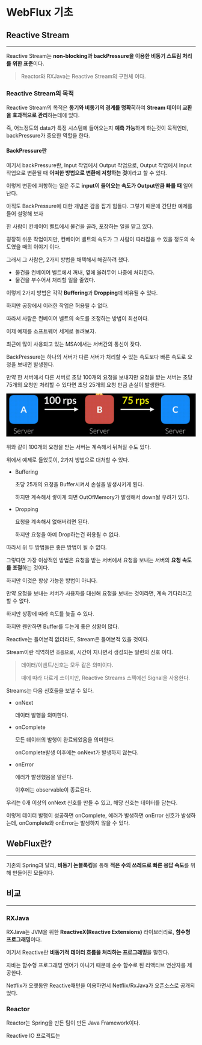 # WebFlux 기초

## Reactive Stream

---

Reactive Stream는 **non-blocking과 backPressure을 이용한 비동기 스트림 처리를 위한 표준**이다.

> Reactor와 RXJava는 Reactive Stream의 구현체 이다.



### Reactive Stream의 목적

Reactive Stream의 목적은 **동기와 비동기의 경계를 명확히**하여 **Stream 데이터 교환을 효과적으로 관리**하는데에 있다.

즉, 어느정도의 data가 특정 시스템에 들어오는지 **예측 가능**하게 하는것이 목적인데, backPressure가 중요한 역할을 한다.



#### BackPressure란

여기서 backPressure란, Input 작업에서 Output 작업으로, Output 작업에서 Input 작업으로 변환될 때 **어떠한 방법으로 변환에 저항하는 것**이라고 할 수 있다.

이렇게 변환에 저항하는 일은 주로 **input이 들어오는 속도가 Output만큼 빠를 때** 일어난다.	



아직도 BackPressure에 대한 개념은 감을 잡기 힘들다. 그렇기 때문에 간단한 예제를 들어 설명해 보자



한 사람이 컨베이어 벨트에서 물건을 골라, 포장하는 일을 맡고 있다.

굉장히 쉬운 작업이지만, 컨베이어 벨트의 속도가 그 사람이 따라잡을 수 있을 정도의 속도였을 때의 이야기 이다.

그래서 그 사람은, 2가지 방법을 채택해서 해결하려 했다.

- 물건을 컨베이어 벨트에서 꺼내, 옆에 올려두어 나중에 처리한다.
- 물건을 부수어서 처리할 일을 줄였다.



이렇게 2가지 방법은 각각 **Buffering**과 **Dropping**에 비유될 수 있다.

하지만 공장에서 이러한 작업은 허용될 수 없다.

따라서 사람은 컨베이어 벨트의 속도를 조정하는 방법이 최선이다.



이제 예제를 소프트웨어 세계로 돌려보자.

최근에 많이 사용되고 있는 MSA에서는 서버간의 통신이 잦다.

BackPressure는 하나의 서버가 다른 서버가 처리할 수 있는 속도보다 빠른 속도로 요청을 보내면 발생한다.



만약 한 서버에서 다른 서버로 초당 100개의 요청을 보내지만 요청을 받는 서버는 초당 75개의 요청만 처리할 수 있다면 초당 25개의 요청 만큼 손실이 발생한다.

![image-20210520194631697](./images/backpressure_msa.png)

위와 같이 100개의 요청을 받는 서버는 계속해서 뒤쳐질 수도 있다.

위에서 예제로 들었듯이, 2가지 방법으로 대처할 수 있다.

- Buffering

  초당 25개의 요청을 Buffer시켜서 손실을 발생시키게 된다.

  하지만 계속해서 쌓이게 되면 OutOfMemory가 발생해서 down될 우려가 있다.

- Dropping

  요청을 계속해서 없애버리면 된다.

  하지만 요청을 아예 Drop하는건 허용될 수 없다.



따라서 위 두 방법들은 좋은 방법이 될 수 없다.

그렇다면 가장 이상적인 방법은 요청을 받는 서버에서 요청을 보내는 서버의 **요청 속도를 조절**하는 것이다.

하지만 이것은 항상 가능한 방법이 아니다.

만약 요청을 보내는 서버가 사용자를 대신해 요청을 보내는 것이라면, 계속 기다리라고 할 수 없다.

하지만 상황에 따라 속도를 늦출 수 있다.

하지만 웬만하면 Buffer를 두는게 좋은 상황이 많다.



Reactive는 들어본적 없더라도, Stream은 들어본적 있을 것이다.

Stream이란 직역하면 `흐름`으로, 시간이 지나면서 생성되는 일련의 신호 이다.

> 데이터/이벤트/신호는 모두 같은 의미이다.
>
> 때에 따라 다르게 쓰이지만, Reactive Streams 스펙에선 Signal을 사용한다.

Streams는 다음 신호들을 보낼 수 있다.

- onNext

  데이터 발행을 의미한다.

- onComplete

  모든 데이터의 발행이 완료되었음을 의미한다.

  onComplete발생 이후에는 onNext가 발생하지 않는다.

- onError

  에러가 발생했음을 알린다.

  이후에는 observable이 종료된다.



우리는 0개 이상의 onNext 신호를 만들 수 있고, 해당 신호는 데이터를 담는다.

이렇게 데이터 발행이 성공하면 onComplete, 에러가 발생하면 onError 신호가 발생하는데, onComplete와 onError는 발생하지 않을 수 있다.



## WebFlux란?

---

기존의 Spring과 달리, **비동기 논블록킹**을 통해 **적은 수의 쓰레드로 빠른 응답 속도**를 위해 만들어진 모듈이다.



## 비교

---

### RXJava

RXJava는 JVM을 위한 **ReactiveX(Reactive Extensions)** 라이브러리로, **함수형 프로그래밍**이다.

여기서 Reactive란 **비동기적 데이터 흐름을 처리하는 프로그래밍**을 말한다.

자바는 함수형 프로그래밍 언어가 아니기 때문에 순수 함수로 된 리액티브 연산자를 제공한다.

Netflix가 오랫동안 Reactive패턴을 이용하면서 Netflix/RxJava가 오픈소스로 공개되었다.



### Reactor

Reactor는 Spring을 만든 팀이 만든 Java Framework이다.

Reactive IO 프로젝트는 